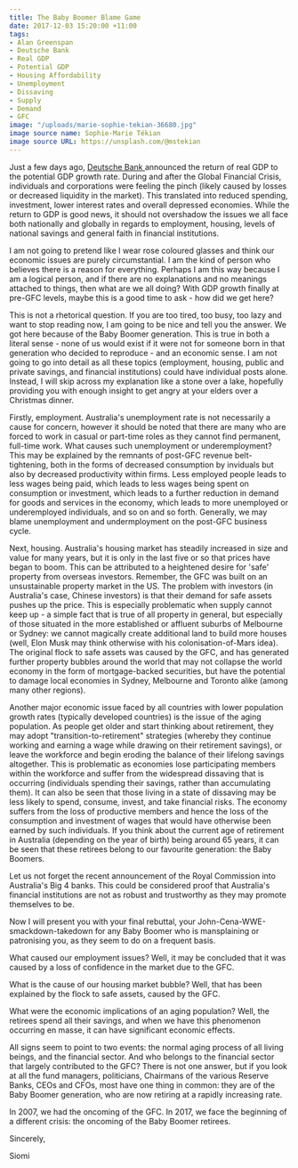 ```yaml
---
title: The Baby Boomer Blame Game
date: 2017-12-03 15:20:00 +11:00
tags:
- Alan Greenspan
- Deutsche Bank
- Real GDP
- Potential GDP
- Housing Affordability
- Unemployment
- Dissaving
- Supply
- Demand
- GFC
image: "/uploads/marie-sophie-tekian-36680.jpg"
image source name: Sophie-Marie Tékian
image source URL: https://unsplash.com/@mstekian
---
```


Just a few days ago, [Deutsche Bank ](https://www.db.com/newsroom_news/2017/capital-markets-outlook-2018--deceptive-calm-coming-to-an-end-en-11728.htm)announced the return of real GDP to the potential GDP growth rate. During and after the Global Financial Crisis, individuals and corporations were feeling the pinch (likely caused by losses or decreased liquidity in the market). This translated into reduced spending, investment, lower interest rates and overall depressed economies. While the return to GDP is good news, it should not overshadow the issues we all face both nationally and globally in regards to employment, housing, levels of national savings and general faith in financial institutions.

I am not going to pretend like I wear rose coloured glasses and think our economic issues are purely circumstantial. I am the kind of person who believes there is a reason for everything. Perhaps I am this way because I am a logical person, and if there are no explanations and no meanings attached to things, then what are we all doing? With GDP growth finally at pre-GFC levels, maybe this is a good time to ask - how did we get here?

This is not a rhetorical question. If you are too tired, too busy, too lazy and want to stop reading now, I am going to be nice and tell you the answer. We got here because of the Baby Boomer generation. This is true in both a literal sense - none of us would exist if it were not for someone born in that generation who decided to reproduce - and an economic sense. I am not going to go into detail as all these topics (employment, housing, public and private savings, and financial institutions) could have individual posts alone. Instead, I will skip across my explanation like a stone over a lake, hopefully providing you with enough insight to get angry at your elders over a Christmas dinner.

Firstly, employment. Australia's unemployment rate is not necessarily a cause for concern, however it should be noted that there are many who are forced to work in casual or part-time roles as they cannot find permanent, full-time work. What causes such unemployment or underemployment? This may be explained by the remnants of post-GFC revenue belt-tightening, both in the forms of decreased consumption by inviduals but also by decreased productivity within firms. Less employed people leads to less wages being paid, which leads to less wages being spent on consumption or investment, which leads to a further reduction in demand for goods and services in the economy, which leads to more unemployed or underemployed individuals, and so on and so forth. Generally, we may blame unemployment and undermployment on the post-GFC business cycle.

Next, housing. Australia's housing market has steadily increased in size and value for many years, but it is only in the last five or so that prices have began to boom. This can be attributed to a heightened desire for 'safe' property from overseas investors. Remember, the GFC was built on an unsustainable property market in the US. The problem with investors (in Australia's case, Chinese investors) is that their demand for safe assets pushes up the price. This is especially problematic when supply cannot keep up - a simple fact that is true of all property in general, but especially of those situated in the more established or affluent suburbs of Melbourne or Sydney: we cannot magically create additional land to build more houses (well, Elon Musk may think otherwise with his colonisation-of-Mars idea). The original flock to safe assets was caused by the GFC, and has generated further property bubbles around the world that may not collapse the world economy in the form of mortgage-backed securities, but have the potential to damage local economies in Sydney, Melbourne and Toronto alike (among many other regions).

Another major economic issue faced by all countries with lower population growth rates (typically developed countries) is the issue of the aging population. As people get older and start thinking about retirement, they may adopt "transition-to-retirement" strategies (whereby they continue working and earning a wage while drawing on their retirement savings), or leave the workforce and begin eroding the balance of their lifelong savings altogether. This is problematic as economies lose participating members within the workforce and suffer from the widespread dissaving that is occurring (individuals spending their savings, rather than accumulating them). It can also be seen that those living in a state of dissaving may be less likely to spend, consume, invest, and take financial risks. The economy suffers from the loss of productive members and hence the loss of the consumption and investment of wages that would have otherwise been earned by such individuals. If you think about the current age of retirement in Australia (depending on the year of birth) being around 65 years, it can be seen that these retirees belong to our favourite generation: the Baby Boomers.

Let us not forget the recent announcement of the Royal Commission into Australia's Big 4 banks. This could be considered proof that Australia's financial institutions are not as robust and trustworthy as they may promote themselves to be.

Now I will present you with your final rebuttal, your John-Cena-WWE-smackdown-takedown for any Baby Boomer who is mansplaining or patronising you, as they seem to do on a frequent basis.

What caused our employment issues? Well, it may be concluded that it was caused by a loss of confidence in the market due to the GFC.

What is the cause of our housing market bubble? Well, that has been explained by the flock to safe assets, caused by the GFC.

What were the economic implications of an aging population? Well, the retirees spend all their savings, and when we have this phenomenon occurring en masse, it can have significant economic effects.

All signs seem to point to two events: the normal aging process of all living beings, and the financial sector. And who belongs to the financial sector that largely contributed to the GFC? There is not one answer, but if you look at all the fund managers, politicians, Chairmans of the various Reserve Banks, CEOs and CFOs, most have one thing in common: they are of the Baby Boomer generation, who are now retiring at a rapidly increasing rate.

In 2007, we had the oncoming of the GFC. In 2017, we face the beginning of a different crisis: the oncoming of the Baby Boomer retirees.

Sincerely,

Siomi